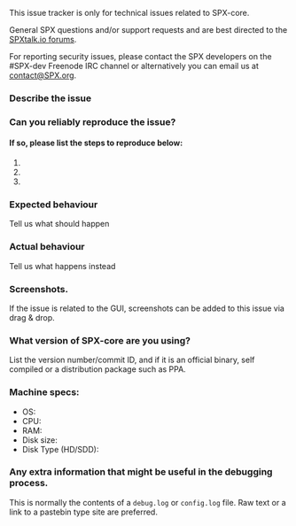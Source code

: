 <!--- Remove sections that do not apply -->

This issue tracker is only for technical issues related to SPX-core.

General SPX questions and/or support requests and are best directed to the [SPXtalk.io forums](https://SPXtalk.io/).

For reporting security issues, please contact the SPX developers on the #SPX-dev Freenode IRC channel or alternatively you can email us at contact@SPX.org.

### Describe the issue

### Can you reliably reproduce the issue?
#### If so, please list the steps to reproduce below:
1.
2.
3.

### Expected behaviour
Tell us what should happen

### Actual behaviour
Tell us what happens instead

### Screenshots.
If the issue is related to the GUI, screenshots can be added to this issue via drag & drop.

### What version of SPX-core are you using?
List the version number/commit ID, and if it is an official binary, self compiled or a distribution package such as PPA.

### Machine specs:
- OS:
- CPU:
- RAM:
- Disk size:
- Disk Type (HD/SDD):

### Any extra information that might be useful in the debugging process.
This is normally the contents of a `debug.log` or `config.log` file. Raw text or a link to a pastebin type site are preferred.
